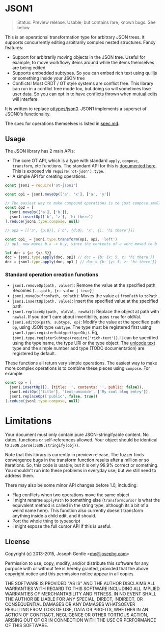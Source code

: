 # JSON1

> Status: Preview release. Usable; but contains rare, known bugs. See below

This is an operational transformation type for arbitrary JSON trees. It supports concurrently editing arbitrarily complex nested structures. Fancy features:

- Support for arbitrarily moving objects in the JSON tree. Useful for example, to move workflowy items around while the items themselves are being edited
- Supports embedded subtypes. So you can embed rich text using quilljs or something inside your JSON tree
- Conflicts! Most CRDT / OT style systems are conflict free. This library can run in a conflict free mode too, but doing so will sometimes lose user data. So you can opt in to have conflicts thrown when mutual edits will interfere.

It is written to replace [ottypes/json0](https://github.com/ottypes/json0). JSON1 implements a superset of JSON0's functionality.

The spec for operations themselves is listed in [spec.md](spec.md).


## Usage

The JSON library has 2 main APIs:

- The core OT API, which is a type with standard `apply`, `compose`, `transform`, etc functions. The standard API for this is [documented here](https://github.com/ottypes/docs). This is exposed via `require('ot-json').type`.
- A simple API for creating operations.

```javascript
const json1 = require('ot-json1')

const op1 = json1.moveOp(['a', 'x'], ['a', 'y'])

// The easiest way to make compound operations is to just compose smaller operations
const op2 = [
  json1.moveOp(['a'], ['b']),
  json1.insertOp(['b', 'z'], 'hi there')
].reduce(json1.type.compose, null)

// op2 = [['a', {p:0}], ['b', {d:0}, 'x', {i: 'hi there'}]]

const op1_ = json1.type.transform(op1, op2, 'left')
// op1_ now moves b.x -> b.y, since the contents of a were moved to b

let doc = {a: {x: 5}}
doc = json1.type.apply(doc, op2) // doc = {b: {x: 5, z: 'hi there'}}
doc = json1.type.apply(doc, op1_) // doc = {b: {y: 5, z: 'hi there'}}
```

### Standard operation creation functions

- `json1.removeOp(path, value?)`: Remove the value at the specified path. Becomes `[...path, {r: value | true}]`
- `json1.moveOp(fromPath, toPath)`: Moves the value at `fromPath` to `toPath`.
- `json1.insertOp(path, value)`: Insert the specified value at the specified path
- `json1.replaceOp(path, oldVal, newVal)`: Replace the object at path with `newVal`. If you don't care about invertibility, pass `true` for oldVal.
- `json1.editOp(path, subtype, op)`: Modify the value at the specified path `op`, using JSON type `subtype`. The type must be registered first using `json1.type.registerSubtype(typeObj)`. Eg, `json1.type.registerSubtype(require('rich-text'))`. It can be specified using the type name, the type URI or the type object. The [unicode text](https://github.com/ottypes/text-unicode) type and the simple number add type (TODO documentation) are registered by default.

These functions all return very simple operations. The easiest way to make more complex operations is to combine these pieces using `compose`. For example:

```javascript
const op = [
  json1.insertOp([], {title: '', contents: '', public: false}),
  json1.editOp(['title'], 'text-unicode', ['My cool blog entry']),
  json1.replaceOp(['public', false, true])
].reduce(json1.type.compose, null)
```

# Limitations

Your document must only contain pure JSON-stringifyable content. No dates, functions or self-references allowed. Your object should be identical to `JSON.parse(JSON.stringify(obj))`.

Note that this library is currently in preview release. The fuzzer finds convergence bugs in the transform function results after a million or so iterations. So, this code is usable, but it is only 99.9% correct or something. You shouldn't run into these problems in everyday use; but we still need to address them.

There may also be some minor API changes before 1.0, including:

- Flag conflicts when two operations move the same object
- I might rename `applyPath` to something else (`transformCursor` is what the equivalent method is called in the string type, although its a bit of a weird name here). This function also currently doesn't transform anything inside a child edit, and it should.
- Port the whole thing to typescript
- I might expose the full cursor API if this is useful.



## License

Copyright (c) 2013-2015, Joseph Gentle &lt;me@josephg.com&gt;

Permission to use, copy, modify, and/or distribute this software for any
purpose with or without fee is hereby granted, provided that the above
copyright notice and this permission notice appear in all copies.

THE SOFTWARE IS PROVIDED "AS IS" AND THE AUTHOR DISCLAIMS ALL WARRANTIES WITH
REGARD TO THIS SOFTWARE INCLUDING ALL IMPLIED WARRANTIES OF MERCHANTABILITY AND
FITNESS. IN NO EVENT SHALL THE AUTHOR BE LIABLE FOR ANY SPECIAL, DIRECT,
INDIRECT, OR CONSEQUENTIAL DAMAGES OR ANY DAMAGES WHATSOEVER RESULTING FROM
LOSS OF USE, DATA OR PROFITS, WHETHER IN AN ACTION OF CONTRACT, NEGLIGENCE OR
OTHER TORTIOUS ACTION, ARISING OUT OF OR IN CONNECTION WITH THE USE OR
PERFORMANCE OF THIS SOFTWARE.

